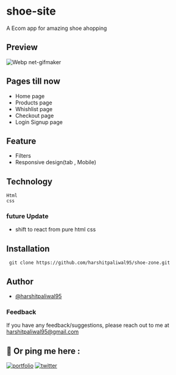 # shoe-site


A Ecom app for amazing shoe ahopping

## Preview


![Webp net-gifmaker](https://user-images.githubusercontent.com/60725346/154816548-49151d58-d58d-42f9-be7e-fee5bc9b0b94.gif)



## Pages till now

- Home page
- Products page 
- Whishlist page
- Checkout page
- Login Signup page

## Feature
- Filters
- Responsive design(tab , Mobile)

## Technology
    Html
    css
    
### future Update
- shift to react from pure html css



## Installation

     git clone https://github.com/harshitpaliwal95/shoe-zone.git


## Author

- [@harshitpaliwal95](https://github.com/harshitpaliwal95)

### Feedback

If you have any feedback/suggestions, please reach out to me at harshitpaliwal95@gmail.com

## 🔗 Or ping me here :

[![portfolio](https://img.shields.io/badge/my_portfolio-000?style=for-the-badge&logo=ko-fi&logoColor=white)](https://harshit-paliwal.netlify.app/)
[![twitter](https://img.shields.io/badge/twitter-1DA1F2?style=for-the-badge&logo=twitter&logoColor=white)](https://twitter.com/harshit__hp)

